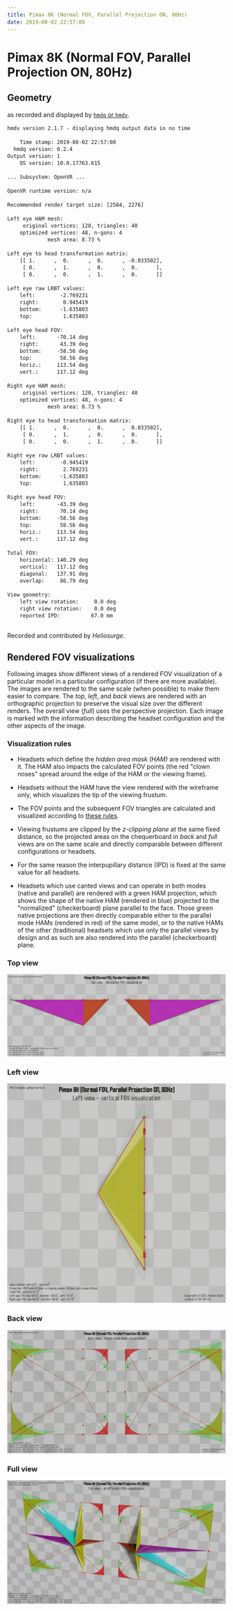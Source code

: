 ```yaml
---
title: Pimax 8K (Normal FOV, Parallel Projection ON, 80Hz)
date: 2019-08-02 22:57:00
---
```

# Pimax 8K (Normal FOV, Parallel Projection ON, 80Hz)

## Geometry

as recorded and displayed by [`hmdq` or `hmdv`](https://github.com/risa2000/hmdq).
```
hmdv version 2.1.7 - displaying hmdq output data in no time

    Time stamp: 2019-08-02 22:57:00
  hmdq version: 0.2.4
Output version: 1
    OS version: 10.0.17763.615

... Subsystem: OpenVR ...

OpenVR runtime version: n/a

Recommended render target size: [2584, 2276]

Left eye HAM mesh:
     original vertices: 120, triangles: 40
    optimized vertices: 48, n-gons: 4
             mesh area: 8.73 %

Left eye to head transformation matrix:
    [[ 1.      ,  0.      ,  0.      , -0.033502],
     [ 0.      ,  1.      ,  0.      ,  0.      ],
     [ 0.      ,  0.      ,  1.      ,  0.      ]]

Left eye raw LRBT values:
    left:        -2.769231
    right:        0.945419
    bottom:      -1.635803
    top:          1.635803

Left eye head FOV:
    left:       -70.14 deg
    right:       43.39 deg
    bottom:     -58.56 deg
    top:         58.56 deg
    horiz.:     113.54 deg
    vert.:      117.12 deg

Right eye HAM mesh:
     original vertices: 120, triangles: 40
    optimized vertices: 48, n-gons: 4
             mesh area: 8.73 %

Right eye to head transformation matrix:
    [[ 1.      ,  0.      ,  0.      ,  0.033502],
     [ 0.      ,  1.      ,  0.      ,  0.      ],
     [ 0.      ,  0.      ,  1.      ,  0.      ]]

Right eye raw LRBT values:
    left:        -0.945419
    right:        2.769231
    bottom:      -1.635803
    top:          1.635803

Right eye head FOV:
    left:       -43.39 deg
    right:       70.14 deg
    bottom:     -58.56 deg
    top:         58.56 deg
    horiz.:     113.54 deg
    vert.:      117.12 deg

Total FOV:
    horizontal: 140.29 deg
    vertical:   117.12 deg
    diagonal:   137.91 deg
    overlap:     86.79 deg

View geometry:
    left view rotation:     0.0 deg
    right view rotation:    0.0 deg
    reported IPD:          67.0 mm


```
Recorded and contributed by _Heliosurge_.

## Rendered FOV visualizations

Following images show different views of a rendered FOV visualization of a
particular model in a particular configuration (if there are more available).
The images are rendered to the same scale (when possible) to make them easier
to compare. The _top_, _left_, and _back_ views are rendered with an
orthographic projection to preserve the visual size over the different renders.
The overall view (_full_) uses the perspective projection. Each image is marked
with the information describing the headset configuration and the other aspects
of the image.

### Visualization rules

* Headsets which define the _hidden area mask (HAM)_ are rendered with it. The
  HAM also impacts the calculated FOV points (the red "clown noses" spread
  around the edge of the HAM or the viewing frame).

* Headsets without the HAM have the view rendered with the wireframe only, which
  visualizes the tip of the viewing frustum.

* The FOV points and the subsequent FOV triangles are calculated and visualized
  according to [these
  rules](https://risa2000.github.io/vrdocs/docs/hmd_fov_calculation).

* Viewing frustums are clipped by the _z-clipping plane_ at the same fixed
  distance, so the projected areas on the chequerboard in _back_ and _full_
  views are on the same scale and directly comparable between different
  configurations or headsets.

* For the same reason the interpupillary distance (IPD) is fixed at the same
  value for all headsets.

* Headsets which use canted views and can operate in both modes (native and
  parallel) are rendered with a green HAM projection, which shows the shape of
  the native HAM (rendered in blue) projected to the "normalized"
  (checkerboard) plane parallel to the face. Those green native projections are
  then directly comparable either to the parallel mode HAMs (rendered in red)
  of the same model, or to the native HAMs of the other (traditional) headsets
  which use only the parallel views by design and as such are also rendered
  into the parallel (checkerboard) plane.

### Top view
[![Pimax 8K (Normal FOV, Parallel Projection ON, 80Hz) - top view](../images/Pimax8K_Normal_PP_R80_top.dmx.png)](../images/Pimax8K_Normal_PP_R80_top.dmx.png)

### Left view
[![Pimax 8K (Normal FOV, Parallel Projection ON, 80Hz) - left view](../images/Pimax8K_Normal_PP_R80_left.dmx.png)](../images/Pimax8K_Normal_PP_R80_left.dmx.png)

### Back view
[![Pimax 8K (Normal FOV, Parallel Projection ON, 80Hz) - back view](../images/Pimax8K_Normal_PP_R80_back.dmx.png)](../images/Pimax8K_Normal_PP_R80_back.dmx.png)

### Full view
[![Pimax 8K (Normal FOV, Parallel Projection ON, 80Hz) - full view](../images/Pimax8K_Normal_PP_R80_over.dmx.png)](../images/Pimax8K_Normal_PP_R80_over.dmx.png)

